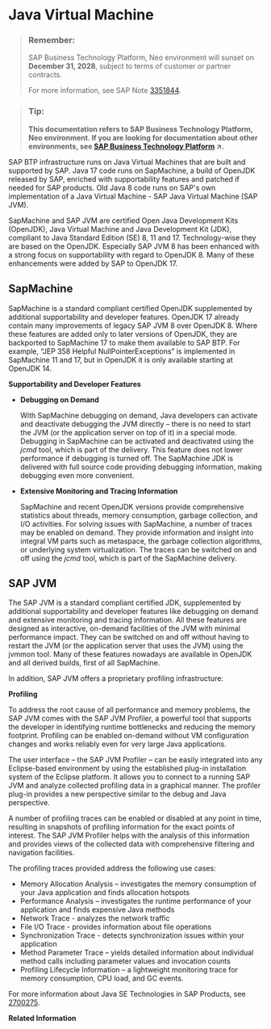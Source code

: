 <!-- loioda030d10d97610149defa1084cb0b2f1 -->

# Java Virtual Machine

> ### Remember:  
> SAP Business Technology Platform, Neo environment will sunset on **December 31, 2028**, subject to terms of customer or partner contracts.
> 
> For more information, see SAP Note [3351844](https://me.sap.com/notes/3351844).

> ### Tip:  
> **This documentation refers to SAP Business Technology Platform, Neo environment. If you are looking for documentation about other environments, see [SAP Business Technology Platform](https://help.sap.com/viewer/65de2977205c403bbc107264b8eccf4b/Cloud/en-US/6a2c1ab5a31b4ed9a2ce17a5329e1dd8.html "SAP Business Technology Platform (SAP BTP) is an integrated offering comprised of four technology portfolios: database and data management, application development and integration, analytics, and intelligent technologies. The platform offers users the ability to turn data into business value, compose end-to-end business processes, and build and extend SAP applications quickly.") :arrow_upper_right:.**

SAP BTP infrastructure runs on Java Virtual Machines that are built and supported by SAP. Java 17 code runs on SapMachine, a build of OpenJDK released by SAP, enriched with supportability features and patched if needed for SAP products. Old Java 8 code runs on SAP's own implementation of a Java Virtual Machine - SAP Java Virtual Machine \(SAP JVM\).

SapMachine and SAP JVM are certified Open Java Development Kits \(OpenJDK\), Java Virtual Machine and Java Development Kit \(JDK\), compliant to Java Standard Edition \(SE\) 8, 11 and 17. Technology-wise they are based on the OpenJDK. Especially SAP JVM 8 has been enhanced with a strong focus on supportability with regard to OpenJDK 8. Many of these enhancements were added by SAP to OpenJDK 17.



<a name="loioda030d10d97610149defa1084cb0b2f1__section_zrv_pfp_rvb"/>

## SapMachine

SapMachine is a standard compliant certified OpenJDK supplemented by additional supportability and developer features. OpenJDK 17 already contain many improvements of legacy SAP JVM 8 over OpenJDK 8. Where these features are added only to later versions of OpenJDK, they are backported to SapMachine 17 to make them available to SAP BTP. For example, “JEP 358 Helpful NullPointerExceptions” is implemented in SapMachine 11 and 17, but in OpenJDK it is only available starting at OpenJDK 14.

**Supportability and Developer Features**

-   **Debugging on Demand**

    With SapMachine debugging on demand, Java developers can activate and deactivate debugging the JVM directly – there is no need to start the JVM \(or the application server on top of it\) in a special mode. Debugging in SapMachine can be activated and deactivated using the *jcmd* tool, which is part of the delivery. This feature does not lower performance if debugging is turned off. The SapMachine JDK is delivered with full source code providing debugging information, making debugging even more convenient.

-   **Extensive Monitoring and Tracing Information**

    SapMachine and recent OpenJDK versions provide comprehensive statistics about threads, memory consumption, garbage collection, and I/O activities. For solving issues with SapMachine, a number of traces may be enabled on demand. They provide information and insight into integral VM parts such as metaspace, the garbage collection algorithms, or underlying system virtualization. The traces can be switched on and off using the *jcmd* tool, which is part of the SapMachine delivery.




<a name="loioda030d10d97610149defa1084cb0b2f1__section_akf_xgp_rvb"/>

## SAP JVM

The SAP JVM is a standard compliant certified JDK, supplemented by additional supportability and developer features like debugging on demand and extensive monitoring and tracing information. All these features are designed as interactive, on-demand facilities of the JVM with minimal performance impact. They can be switched on and off without having to restart the JVM \(or the application server that uses the JVM\) using the jvmmon tool. Many of these features nowadays are available in OpenJDK and all derived builds, first of all SapMachine.

In addition, SAP JVM offers a proprietary profiling infrastructure:

**Profiling**

To address the root cause of all performance and memory problems, the SAP JVM comes with the SAP JVM Profiler, a powerful tool that supports the developer in identifying runtime bottlenecks and reducing the memory footprint. Profiling can be enabled on-demand without VM configuration changes and works reliably even for very large Java applications.

The user interface – the SAP JVM Profiler – can be easily integrated into any Eclipse-based environment by using the established plug-in installation system of the Eclipse platform. It allows you to connect to a running SAP JVM and analyze collected profiling data in a graphical manner. The profiler plug-in provides a new perspective similar to the debug and Java perspective.

A number of profiling traces can be enabled or disabled at any point in time, resulting in snapshots of profiling information for the exact points of interest. The SAP JVM Profiler helps with the analysis of this information and provides views of the collected data with comprehensive filtering and navigation facilities.

The profiling traces provided address the following use cases:

-   Memory Allocation Analysis – investigates the memory consumption of your Java application and finds allocation hotspots
-   Performance Analysis – investigates the runtime performance of your application and finds expensive Java methods
-   Network Trace - analyzes the network traffic
-   File I/O Trace - provides information about file operations
-   Synchronization Trace - detects synchronization issues within your application
-   Method Parameter Trace – yields detailed information about individual method calls including parameter values and invocation counts
-   Profiling Lifecycle Information – a lightweight monitoring trace for memory consumption, CPU load, and GC events.

For more information about Java SE Technologies in SAP Products, see [2700275](https://me.sap.com/notes/2700275).

**Related Information**  


 <?sap-ot O2O class="- topic/link " href="7614327c711e1014839a8273b0e91070.xml" text="" desc="" xtrc="link:1" xtrf="file:/home/builder/src/dita-all/jjq1673438782153/loio9fe952ba277c471bbad80cd40548bb84_en-US/src/content/localization/en-us/da030d10d97610149defa1084cb0b2f1.xml" output-class="" current-file="file:/home/builder/tp.net.sf.dita-ot/2.3/plugins/com.elovirta.dita.markdown_1.3.0/xsl/dita2markdownImpl.xsl" ?> 

